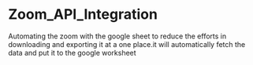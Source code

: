 # Zoom_API_Integration
Automating the zoom with the google sheet to reduce the efforts in downloading and exporting it at a one place.it will automatically fetch the data and put it to the google worksheet 
